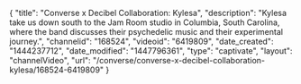 {
    "title": "Converse x Decibel Collaboration: Kylesa",
    "description": "Kylesa take us down south to the Jam Room studio in Columbia, South Carolina, where the band discusses their psychedelic music and their experimental journey.",
    "channelid": "168524",
    "videoid": "6419809",
    "date_created": "1444237712",
    "date_modified": "1447796361",
    "type": "captivate",
    "layout": "channelVideo",
    "url": "\/converse\/converse-x-decibel-collaboration-kylesa\/168524-6419809"
}